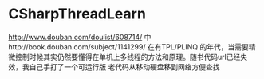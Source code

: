 # CSharpThreadLearn
http://www.douban.com/doulist/608714/ 中http://book.douban.com/subject/1141299/
在有TPL/PLINQ 的年代，当需要精微控制时候其实仍然要懂得在单机上多线程的方法和原理。随书代码url已经失效，我自己手打了一个可运行版
老代码从移动硬盘移到网络方便查找
